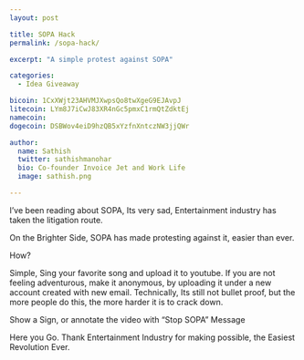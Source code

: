```yaml
---
layout: post

title: SOPA Hack
permalink: /sopa-hack/

excerpt: "A simple protest against SOPA"

categories:
  - Idea Giveaway

bicoin: 1CxXWjt23AHVMJXwpsQo8twXgeG9EJAvpJ
litecoin: LYm8J7iCwJ83XR4nGc5pmxC1rmQtZdktEj
namecoin: 
dogecoin: DSBWov4eiD9hzQB5xYzfnXntczNW3jjQWr

author: 
  name: Sathish
  twitter: sathishmanohar
  bio: Co-founder Invoice Jet and Work Life
  image: sathish.png

---
```

I&#8217;ve been reading about SOPA, Its very sad, Entertainment industry has taken the litigation route.

On the Brighter Side, SOPA has made protesting against it, easier than ever.

How?

Simple, Sing your favorite song and upload it to youtube. If you are not feeling adventurous, make it anonymous, by uploading it under a new account created with new email. Technically, Its still not bullet proof, but the more people do this, the more harder it is to crack down.

Show a Sign, or annotate the video with &#8220;Stop SOPA&#8221; Message

Here you Go. Thank Entertainment Industry for making possible, the Easiest Revolution Ever.
